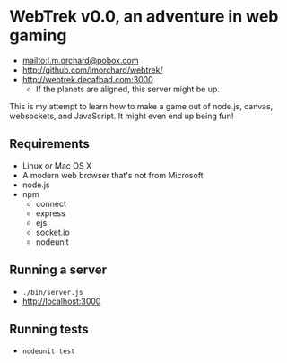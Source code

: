 # WebTrek v0.0, an adventure in web gaming

* <mailto:l.m.orchard@pobox.com>
* <http://github.com/lmorchard/webtrek/>
* <http://webtrek.decafbad.com:3000>
    * If the planets are aligned, this server might be up.

This is my attempt to learn how to make a game out of node.js, canvas,
websockets, and JavaScript. It might even end up being fun!

## Requirements

* Linux or Mac OS X
* A modern web browser that's not from Microsoft
* node.js
* npm
    * connect
    * express
    * ejs
    * socket.io
    * nodeunit

## Running a server

* `./bin/server.js`
* <http://localhost:3000>

## Running tests

* `nodeunit test`
